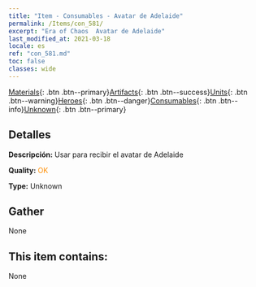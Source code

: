 ```yaml
---
title: "Item - Consumables - Avatar de Adelaide"
permalink: /Items/con_581/
excerpt: "Era of Chaos  Avatar de Adelaide"
last_modified_at: 2021-03-18
locale: es
ref: "con_581.md"
toc: false
classes: wide
---
```

 [Materials](/es/Items/){: .btn .btn--primary}[Artifacts](/es/Items/Artifacts/){: .btn .btn--success}[Units](/es/Items/Units/){: .btn .btn--warning}[Heroes](/es/Items/Heroes/){: .btn .btn--danger}[Consumables](/es/Items/Consumables/){: .btn .btn--info}[Unknown](/es/Items/Unknown/){: .btn .btn--primary}

## Detalles
 **Descripción:** Usar para recibir el avatar de Adelaide

 **Quality:** <span style="color: #FF8C00">OK</span>

 **Type:** Unknown

## Gather

  None

## This item contains:

  None

